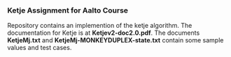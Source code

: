 ### Ketje Assignment for Aalto Course

Repository contains an implemention of the ketje algorithm.
The documentation for Ketje is at **Ketjev2-doc2.0.pdf**.
The documents **KetjeMj.txt** and **KetjeMj-MONKEYDUPLEX-state.txt** contain some sample values and test cases.
